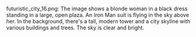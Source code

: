 futuristic_city_16.png: The image shows a blonde woman in a black dress standing in a large, open plaza. An Iron Man suit is flying in the sky above her. In the background, there's a tall, modern tower and a city skyline with various buildings and trees. The sky is clear and bright.
